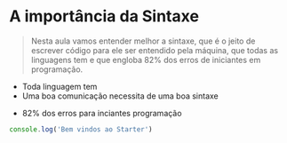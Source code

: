 # A importância da Sintaxe

<blockquote> Nesta aula vamos entender melhor a sintaxe, que é o jeito de escrever código para ele ser entendido pela máquina, que todas as linguagens tem e que engloba 82% dos erros de iniciantes em programação. </blockquote>

- Toda linguagem tem
- Uma boa comunicação necessita de uma boa sintaxe

* 82% dos erros para inciantes programação

```js
console.log('Bem vindos ao Starter')
```
